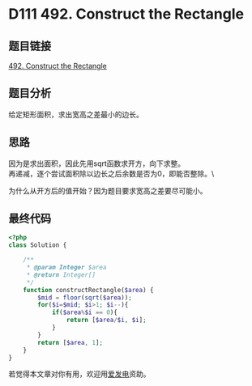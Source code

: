 # D111 492. Construct the Rectangle

## 题目链接

[492. Construct the Rectangle](https://leetcode.com/problems/construct-the-rectangle/)

## 题目分析

给定矩形面积，求出宽高之差最小的边长。

## 思路

因为是求出面积，因此先用sqrt函数求开方，向下求整。\
再递减，逐个尝试面积除以边长之后余数是否为0，即能否整除。\


为什么从开方后的值开始？因为题目要求宽高之差要尽可能小。

## 最终代码

```php
<?php
class Solution {

    /**
     * @param Integer $area
     * @return Integer[]
     */
    function constructRectangle($area) {
        $mid = floor(sqrt($area));
        for($i=$mid; $i>1; $i--){
            if($area%$i == 0){
                return [$area/$i, $i];
            }
        }
        return [$area, 1];
    }
}
```

若觉得本文章对你有用，欢迎用[爱发电](https://afdian.net/@skys215)资助。
